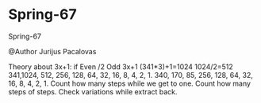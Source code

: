 # Spring-67
Spring-67

@Author Jurijus Pacalovas

Theory about 3x+1: if Even /2 Odd 3x+1 (341*3)+1=1024 1024/2=512 341,1024, 512, 256, 128, 64, 32, 16, 8, 4, 2, 1. 340, 170, 85, 256, 128, 64, 32, 16, 8, 4, 2, 1. Count how many steps while we get to one.
Count how many steps of steps. Check variations while extract back.
